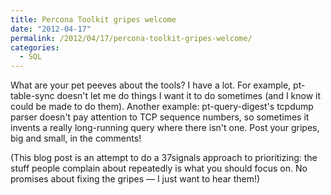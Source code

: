 ```yaml
---
title: Percona Toolkit gripes welcome
date: "2012-04-17"
permalink: /2012/04/17/percona-toolkit-gripes-welcome/
categories:
  - SQL
---
```

What are your pet peeves about the tools? I have a lot. For example, pt-table-sync doesn't let me do things I want it to do sometimes (and I know it could be made to do them). Another example: pt-query-digest's tcpdump parser doesn't pay attention to TCP sequence numbers, so sometimes it invents a really long-running query where there isn't one. Post your gripes, big and small, in the comments!

(This blog post is an attempt to do a 37signals approach to prioritizing: the stuff people complain about repeatedly is what you should focus on. No promises about fixing the gripes &#8212; I just want to hear them!)
